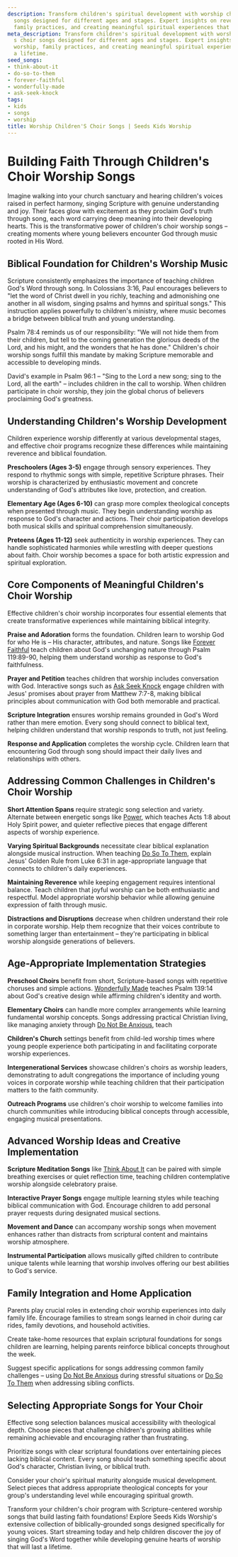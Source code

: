 ```yaml
---
description: Transform children's spiritual development with worship children s choir
  songs designed for different ages and stages. Expert insights on reverent worship,
  family practices, and creating meaningful spiritual experiences that last a lifetime.
meta_description: Transform children's spiritual development with worship children
  s choir songs designed for different ages and stages. Expert insights on reverent
  worship, family practices, and creating meaningful spiritual experiences that last
  a lifetime.
seed_songs:
- think-about-it
- do-so-to-them
- forever-faithful
- wonderfully-made
- ask-seek-knock
tags:
- kids
- songs
- worship
title: Worship Children'S Choir Songs | Seeds Kids Worship
---
```

# Building Faith Through Children's Choir Worship Songs

Imagine walking into your church sanctuary and hearing children's voices raised in perfect harmony, singing Scripture with genuine understanding and joy. Their faces glow with excitement as they proclaim God's truth through song, each word carrying deep meaning into their developing hearts. This is the transformative power of children's choir worship songs – creating moments where young believers encounter God through music rooted in His Word.

## Biblical Foundation for Children's Worship Music

Scripture consistently emphasizes the importance of teaching children God's Word through song. In Colossians 3:16, Paul encourages believers to "let the word of Christ dwell in you richly, teaching and admonishing one another in all wisdom, singing psalms and hymns and spiritual songs." This instruction applies powerfully to children's ministry, where music becomes a bridge between biblical truth and young understanding.

Psalm 78:4 reminds us of our responsibility: "We will not hide them from their children, but tell to the coming generation the glorious deeds of the Lord, and his might, and the wonders that he has done." Children's choir worship songs fulfill this mandate by making Scripture memorable and accessible to developing minds.

David's example in Psalm 96:1 – "Sing to the Lord a new song; sing to the Lord, all the earth" – includes children in the call to worship. When children participate in choir worship, they join the global chorus of believers proclaiming God's greatness.

## Understanding Children's Worship Development

Children experience worship differently at various developmental stages, and effective choir programs recognize these differences while maintaining reverence and biblical foundation.

**Preschoolers (Ages 3-5)** engage through sensory experiences. They respond to rhythmic songs with simple, repetitive Scripture phrases. Their worship is characterized by enthusiastic movement and concrete understanding of God's attributes like love, protection, and creation.

**Elementary Age (Ages 6-10)** can grasp more complex theological concepts when presented through music. They begin understanding worship as response to God's character and actions. Their choir participation develops both musical skills and spiritual comprehension simultaneously.

**Preteens (Ages 11-12)** seek authenticity in worship experiences. They can handle sophisticated harmonies while wrestling with deeper questions about faith. Choir worship becomes a space for both artistic expression and spiritual exploration.

## Core Components of Meaningful Children's Choir Worship

Effective children's choir worship incorporates four essential elements that create transformative experiences while maintaining biblical integrity.

**Praise and Adoration** forms the foundation. Children learn to worship God for who He is – His character, attributes, and nature. Songs like [Forever Faithful](https://seedskidsworship.com/product/forever-faithful-psalm-11989-90/) teach children about God's unchanging nature through Psalm 119:89-90, helping them understand worship as response to God's faithfulness.

**Prayer and Petition** teaches children that worship includes conversation with God. Interactive songs such as [Ask Seek Knock](https://seedskidsworship.com/product/ask-seek-knock-matthew-77-8-2/) engage children with Jesus' promises about prayer from Matthew 7:7-8, making biblical principles about communication with God both memorable and practical.

**Scripture Integration** ensures worship remains grounded in God's Word rather than mere emotion. Every song should connect to biblical text, helping children understand that worship responds to truth, not just feeling.

**Response and Application** completes the worship cycle. Children learn that encountering God through song should impact their daily lives and relationships with others.

## Addressing Common Challenges in Children's Choir Worship

**Short Attention Spans** require strategic song selection and variety. Alternate between energetic songs like [Power](https://seedskidsworship.com/product/power-acts-18/), which teaches Acts 1:8 about Holy Spirit power, and quieter reflective pieces that engage different aspects of worship experience.

**Varying Spiritual Backgrounds** necessitate clear biblical explanation alongside musical instruction. When teaching [Do So To Them](https://seedskidsworship.com/product/do-so-to-them-luke-631/), explain Jesus' Golden Rule from Luke 6:31 in age-appropriate language that connects to children's daily experiences.

**Maintaining Reverence** while keeping engagement requires intentional balance. Teach children that joyful worship can be both enthusiastic and respectful. Model appropriate worship behavior while allowing genuine expression of faith through music.

**Distractions and Disruptions** decrease when children understand their role in corporate worship. Help them recognize that their voices contribute to something larger than entertainment – they're participating in biblical worship alongside generations of believers.

## Age-Appropriate Implementation Strategies

**Preschool Choirs** benefit from short, Scripture-based songs with repetitive choruses and simple actions. [Wonderfully Made](https://seedskidsworship.com/product/wonderfully-made-psalm-13914-2/) teaches Psalm 139:14 about God's creative design while affirming children's identity and worth.

**Elementary Choirs** can handle more complex arrangements while learning fundamental worship concepts. Songs addressing practical Christian living, like managing anxiety through [Do Not Be Anxious](https://seedskidsworship.com/product/do-not-be-anxious-philippians-46-7-2/), teach

**Children's Church** settings benefit from child-led worship times where young people experience both participating in and facilitating corporate worship experiences.

**Intergenerational Services** showcase children's choirs as worship leaders, demonstrating to adult congregations the importance of including young voices in corporate worship while teaching children that their participation matters to the faith community.

**Outreach Programs** use children's choir worship to welcome families into church communities while introducing biblical concepts through accessible, engaging musical presentations.

## Advanced Worship Ideas and Creative Implementation

**Scripture Meditation Songs** like [Think About It](https://seedskidsworship.com/product/think-about-it-philippians-48/) can be paired with simple breathing exercises or quiet reflection time, teaching children contemplative worship alongside celebratory praise.

**Interactive Prayer Songs** engage multiple learning styles while teaching biblical communication with God. Encourage children to add personal prayer requests during designated musical sections.

**Movement and Dance** can accompany worship songs when movement enhances rather than distracts from scriptural content and maintains worship atmosphere.

**Instrumental Participation** allows musically gifted children to contribute unique talents while learning that worship involves offering our best abilities to God's service.

## Family Integration and Home Application

Parents play crucial roles in extending choir worship experiences into daily family life. Encourage families to stream songs learned in choir during car rides, family devotions, and household activities.

Create take-home resources that explain scriptural foundations for songs children are learning, helping parents reinforce biblical concepts throughout the week.

Suggest specific applications for songs addressing common family challenges – using [Do Not Be Anxious](https://seedskidsworship.com/product/do-not-be-anxious-philippians-46-7-2/) during stressful situations or [Do So To Them](https://seedskidsworship.com/product/do-so-to-them-luke-631/) when addressing sibling conflicts.

## Selecting Appropriate Songs for Your Choir

Effective song selection balances musical accessibility with theological depth. Choose pieces that challenge children's growing abilities while remaining achievable and encouraging rather than frustrating.

Prioritize songs with clear scriptural foundations over entertaining pieces lacking biblical content. Every song should teach something specific about God's character, Christian living, or biblical truth.

Consider your choir's spiritual maturity alongside musical development. Select pieces that address appropriate theological concepts for your group's understanding level while encouraging spiritual growth.

Transform your children's choir program with Scripture-centered worship songs that build lasting faith foundations! Explore Seeds Kids Worship's extensive collection of biblically-grounded songs designed specifically for young voices. Start streaming today and help children discover the joy of singing God's Word together while developing genuine hearts of worship that will last a lifetime.

<script type="application/ld+json">
{
  "@context": "https://schema.org",
  "@type": "Article",
  "headline": "Worship Children S Choir Songs",
  "author": {
    "@type": "Organization",
    "name": "Seeds Kids Worship"
  },
  "publisher": {
    "@type": "Organization",
    "name": "Seeds Kids Worship",
    "logo": {
      "@type": "ImageObject",
      "url": "https://seedskidsworship.com/logo.png"
    }
  },
  "datePublished": "2025-09-08T13:40:06.109493",
  "dateModified": "2025-09-08T13:40:06.109520",
  "description": "Transform children's spiritual development with worship children s choir songs designed for different ages and stages. Expert insights on reverent worship, fami",
  "mainEntityOfPage": {
    "@type": "WebPage",
    "@id": "https://seedskidsworship.com/activities/worship-children-s-choir-songs/"
  }
}
</script>

<script type="application/ld+json">
{
  "@context": "https://schema.org",
  "@type": "Product",
  "name": "Think About It",
  "description": "Thoughtful song about focusing on what is true noble and praiseworthy from Philippians 4:8",
  "url": "https://seedskidsworship.com/product/think-about-it-philippians-48/",
  "brand": {
    "@type": "Brand",
    "name": "Seeds Kids Worship"
  },
  "category": "Children's Christian Music",
  "album": "The Power of Encouragement"
}
</script>

<script type="application/ld+json">
{
  "@context": "https://schema.org",
  "@type": "Product",
  "name": "Do So To Them",
  "description": "A scripture song about the Golden Rule - treating others as you want to be treated",
  "url": "https://seedskidsworship.com/product/do-so-to-them-luke-631/",
  "brand": {
    "@type": "Brand",
    "name": "Seeds Kids Worship"
  },
  "category": "Children's Christian Music",
  "album": "Hope"
}
</script>

<script type="application
